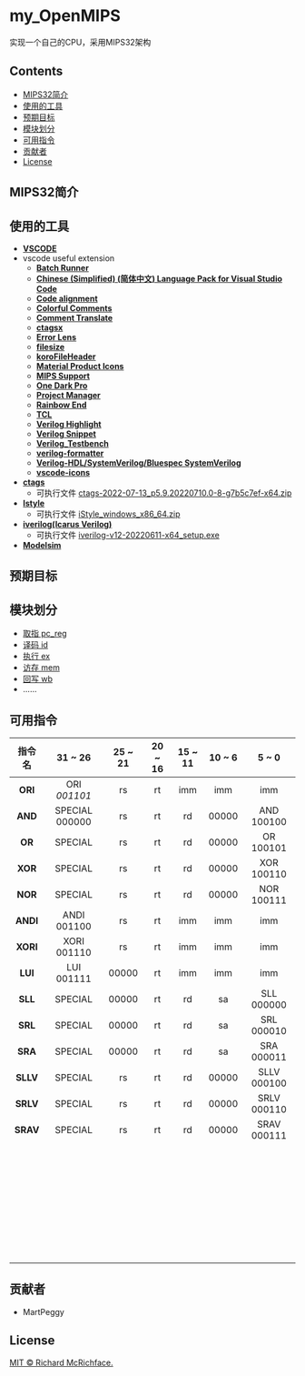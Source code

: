 # my_OpenMIPS

实现一个自己的CPU，采用MIPS32架构

## Contents

- [MIPS32简介](#MIPS32简介)
- [使用的工具](#使用的工具)
- [预期目标](#预期目标)
- [模块划分](#模块划分)
- [可用指令](#可用指令)
- [贡献者](#贡献者)
- [License](#license)

## MIPS32简介

## 使用的工具

- **[VSCODE](https://code.visualstudio.com/)**
- vscode useful extension
  - **[Batch Runner](https://marketplace.visualstudio.com/items?itemName=NilsSoderman.batch-runner)**
  - **[Chinese (Simplified) (简体中文) Language Pack for Visual Studio Code](https://marketplace.visualstudio.com/items?itemName=MS-CEINTL.vscode-language-pack-zh-hans)**
  - **[Code alignment](https://marketplace.visualstudio.com/items?itemName=cpmcgrath.codealignment-vscode)**
  - **[Colorful Comments](https://marketplace.visualstudio.com/items?itemName=ParthR2031.colorful-comments)**
  - **[Comment Translate](https://marketplace.visualstudio.com/items?itemName=intellsmi.comment-translate)**
  - **[ctagsx](https://marketplace.visualstudio.com/items?itemName=jtanx.ctagsx)**
  - **[Error Lens](https://marketplace.visualstudio.com/items?itemName=usernamehw.errorlens)**
  - **[filesize](https://marketplace.visualstudio.com/items?itemName=mkxml.vscode-filesize)**
  - **[koroFileHeader](https://marketplace.visualstudio.com/items?itemName=OBKoro1.korofileheader)**
  - **[Material Product Icons](https://marketplace.visualstudio.com/items?itemName=PKief.material-product-icons)**
  - **[MIPS Support](https://marketplace.visualstudio.com/items?itemName=kdarkhan.mips)**
  - **[One Dark Pro](https://marketplace.visualstudio.com/items?itemName=zhuangtongfa.Material-theme)**
  - **[Project Manager](https://marketplace.visualstudio.com/items?itemName=alefragnani.project-manager)**
  - **[Rainbow End](https://marketplace.visualstudio.com/items?itemName=jduponchelle.rainbow-end)**
  - **[TCL](https://marketplace.visualstudio.com/items?itemName=rashwell.tcl)**
  - **[Verilog Highlight](https://marketplace.visualstudio.com/items?itemName=tzylee.verilog-highlight)**
  - **[Verilog Snippet](https://marketplace.visualstudio.com/items?itemName=czh.czh-verilog-snippet)**
  - **[Verilog_Testbench](https://marketplace.visualstudio.com/items?itemName=Truecrab.verilog-testbench-instance)**
  - **[verilog-formatter](https://marketplace.visualstudio.com/items?itemName=IsaacT.verilog-formatter)**
  - **[Verilog-HDL/SystemVerilog/Bluespec SystemVerilog](https://marketplace.visualstudio.com/items?itemName=mshr-h.VerilogHDL)**
  - **[vscode-icons](https://marketplace.visualstudio.com/items?itemName=vscode-icons-team.vscode-icons)**
- **[ctags](https://github.com/universal-ctags/ctags)**
  - 可执行文件 [ctags-2022-07-13_p5.9.20220710.0-8-g7b5c7ef-x64.zip](https://github.com/universal-ctags/ctags-win32/releases/download/2022-07-13%2Fp5.9.20220710.0-8-g7b5c7ef/ctags-2022-07-13_p5.9.20220710.0-8-g7b5c7ef-x64.zip)
- [**Istyle**](http://code.google.com/p/istyle-verilog-formatter) 
  - 可执行文件 [iStyle_windows_x86_64.zip](https://github.com/0qinghao/istyle-verilog-formatter/releases/download/v1.21_x86_64/iStyle_windows_x86_64.zip)
- [**iverilog(Icarus Verilog)**](https://github.com/steveicarus/iverilog) 
  - 可执行文件 [iverilog-v12-20220611-x64_setup.exe](http://bleyer.org/icarus/iverilog-v12-20220611-x64_setup.exe)
- [**Modelsim**](http://www.modelsim.com/) 

## 预期目标

## 模块划分

- [取指 pc_reg](./pc_reg.v)
- [译码 id](./id.v)
- [执行 ex](./ex.v)
- [访存 mem](./mem.v)
- [回写 wb](./mem_wb.v)
- ......

## 可用指令

|  指令名  |    31 ~ 26     | 25 ~ 21 | 20 ~ 16 | 15 ~ 11 | 10 ~ 6 |    5 ~ 0    |
| :------: | :------------: | :-----: | :-----: | :-----: | :----: | :---------: |
| **ORI**  |  ORI *001101*  |   rs    |   rt    |   imm   |  imm   |     imm     |
| **AND**  | SPECIAL 000000 |   rs    |   rt    |   rd    | 00000  | AND 100100  |
|  **OR**  |    SPECIAL     |   rs    |   rt    |   rd    | 00000  |  OR 100101  |
| **XOR**  |    SPECIAL     |   rs    |   rt    |   rd    | 00000  | XOR 100110  |
| **NOR**  |    SPECIAL     |   rs    |   rt    |   rd    | 00000  | NOR 100111  |
| **ANDI** |  ANDI 001100   |   rs    |   rt    |   imm   |  imm   |     imm     |
| **XORI** |  XORI 001110   |   rs    |   rt    |   imm   |  imm   |     imm     |
| **LUI**  |   LUI 001111   |  00000  |   rt    |   imm   |  imm   |     imm     |
| **SLL**  |    SPECIAL     |  00000  |   rt    |   rd    |   sa   | SLL 000000  |
| **SRL**  |    SPECIAL     |  00000  |   rt    |   rd    |   sa   | SRL 000010  |
| **SRA**  |    SPECIAL     |  00000  |   rt    |   rd    |   sa   | SRA 000011  |
| **SLLV** |    SPECIAL     |   rs    |   rt    |   rd    | 00000  | SLLV 000100 |
| **SRLV** |    SPECIAL     |   rs    |   rt    |   rd    | 00000  | SRLV 000110 |
| **SRAV** |    SPECIAL     |   rs    |   rt    |   rd    | 00000  | SRAV 000111 |
|          |                |         |         |         |        |             |
|          |                |         |         |         |        |             |
|          |                |         |         |         |        |             |
|          |                |         |         |         |        |             |
|          |                |         |         |         |        |             |
|          |                |         |         |         |        |             |
|          |                |         |         |         |        |             |
|          |                |         |         |         |        |             |
|          |                |         |         |         |        |             |
|          |                |         |         |         |        |             |
|          |                |         |         |         |        |             |
|          |                |         |         |         |        |             |
|          |                |         |         |         |        |             |
|          |                |         |         |         |        |             |
|          |                |         |         |         |        |             |
|          |                |         |         |         |        |             |
|          |                |         |         |         |        |             |
|          |                |         |         |         |        |             |
|          |                |         |         |         |        |             |
|          |                |         |         |         |        |             |
|          |                |         |         |         |        |             |
|          |                |         |         |         |        |             |
|          |                |         |         |         |        |             |
|          |                |         |         |         |        |             |
|          |                |         |         |         |        |             |
|          |                |         |         |         |        |             |
|          |                |         |         |         |        |             |
|          |                |         |         |         |        |             |
|          |                |         |         |         |        |             |
|          |                |         |         |         |        |             |
|          |                |         |         |         |        |             |
|          |                |         |         |         |        |             |
|          |                |         |         |         |        |             |
|          |                |         |         |         |        |             |
|          |                |         |         |         |        |             |
## 贡献者

- MartPeggy


## License

[MIT © Richard McRichface.](./LICENCE)
